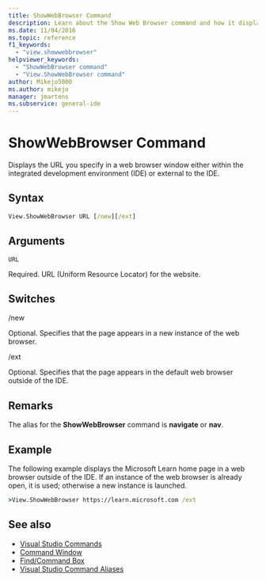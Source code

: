```yaml
---
title: ShowWebBrowser Command
description: Learn about the Show Web Browser command and how it displays the URL you specify in a web browser window either within the IDE or external to the IDE.
ms.date: 11/04/2016
ms.topic: reference
f1_keywords:
  - "view.showwebbrowser"
helpviewer_keywords:
  - "ShowWebBrowser command"
  - "View.ShowWebBrowser command"
author: Mikejo5000
ms.author: mikejo
manager: jmartens
ms.subservice: general-ide
---
```

# ShowWebBrowser Command


Displays the URL you specify in a web browser window either within the integrated development environment (IDE) or external to the IDE.

## Syntax

```cmd
View.ShowWebBrowser URL [/new][/ext]
```

## Arguments
`URL`

Required. URL (Uniform Resource Locator) for the website.

## Switches
/new

Optional. Specifies that the page appears in a new instance of the web browser.

/ext

Optional. Specifies that the page appears in the default web browser outside of the IDE.

## Remarks
The alias for the **ShowWebBrowser** command is **navigate** or **nav**.

## Example
The following example displays the Microsoft Learn home page in a web browser outside of the IDE. If an instance of the web browser is already open, it is used; otherwise a new instance is launched.

```cmd
>View.ShowWebBrowser https://learn.microsoft.com /ext
```

## See also

- [Visual Studio Commands](../../ide/reference/visual-studio-commands.md)
- [Command Window](../../ide/reference/command-window.md)
- [Find/Command Box](../../ide/find-command-box.md)
- [Visual Studio Command Aliases](../../ide/reference/visual-studio-command-aliases.md)
